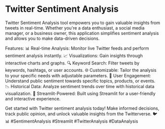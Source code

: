 # Twitter Sentiment Analysis

Twitter Sentiment Analysis tool empowers you to gain valuable insights from tweets in real-time. Whether you're a data enthusiast, a social media manager, or a business owner, this application simplifies sentiment analysis and allows you to make data-driven decisions.

Features:
📊 Real-time Analysis: Monitor live Twitter feeds and perform sentiment analysis instantly.
📈 Visualizations: Gain insights through interactive charts and graphs.
🔍 Keyword Search: Filter tweets by keywords, hashtags, or user accounts.
🌐 Customizable: Tailor the analysis to your specific needs with adjustable parameters.
👥 User Engagement: Understand public sentiment towards specific topics, products, or events.
📉 Historical Data: Analyze sentiment trends over time with historical data visualization.
🚀 Streamlit-Powered: Built using Streamlit for a user-friendly and interactive experience.

Get started with Twitter sentiment analysis today! Make informed decisions, track public opinion, and unlock valuable insights from the Twitterverse. 🐦📊 #SentimentAnalysis #Streamlit #TwitterAnalysis #DataAnalysis
